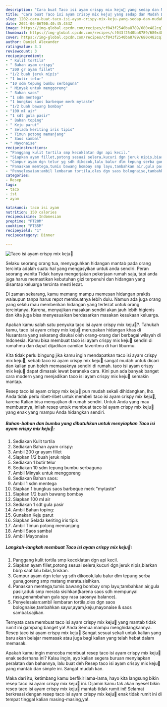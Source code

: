 ```yaml
---
description: "Cara buat Taco isi ayam crispy mix keju🌮 yang sedap dan Mudah Dibuat"
title: "Cara buat Taco isi ayam crispy mix keju🌮 yang sedap dan Mudah Dibuat"
slug: 1202-cara-buat-taco-isi-ayam-crispy-mix-keju-yang-sedap-dan-mudah-dibuat
date: 2021-06-06T00:40:45.453Z
image: https://img-global.cpcdn.com/recipes/cf043f2540ba8789/680x482cq70/taco-isi-ayam-crispy-mix-keju🌮-foto-resep-utama.jpg
thumbnail: https://img-global.cpcdn.com/recipes/cf043f2540ba8789/680x482cq70/taco-isi-ayam-crispy-mix-keju🌮-foto-resep-utama.jpg
cover: https://img-global.cpcdn.com/recipes/cf043f2540ba8789/680x482cq70/taco-isi-ayam-crispy-mix-keju🌮-foto-resep-utama.jpg
author: Daniel Alexander
ratingvalue: 3.1
reviewcount: 3
recipeingredient:
- " Kulit tortila"
- " Bahan ayam crispy"
- "200 gr ayam fillet"
- "1/2 buah jeruk nipis"
- "1 butir telur"
- "10 sdm tepung bumbu serbaguna"
- " Minyak untuk menggoreng"
- " Bahan saos"
- "1 sdm mentega"
- "1 bungkus saos barbeque merk mytaste"
- "1/2 buah bawang bombay"
- "100 ml air"
- "1 sdt gula pasir"
- " Bahan toping"
- " Keju parut"
- " Selada keriting iris tipis"
- " Timun potong memanjang"
- " Saos sambal"
- " Mayonaise"
recipeinstructions:
- "Panggang kulit tortila smp kecoklatan dgn api kecil."
- "Siapkan ayam fillet,potong sesuai selera,kucuri dgn jeruk nipis,biarkan bbrp saat lalu bilas,tiriskan."
- "Campur ayam dgn telur yg sdh dikocok,lalu balur dlm tepung serba guna,goreng smp matang merata.sisihkan."
- "Panaskan mentega,tumis bawang bombay smp layu,tambahkan air,gula pasir,aduk smp merata sisihkan(karena saos sdh mempunyai rasa,penambahan gula spy rasa saosnya balance)."
- "Penyelesaian:ambil lembaran tortila,oles dgn saos bolognaise,tambahkan sayur,ayam,keju,mayonaise &amp; saos sambal.sajikan."
categories:
- Resep
tags:
- taco
- isi
- ayam

katakunci: taco isi ayam 
nutrition: 150 calories
recipecuisine: Indonesian
preptime: "PT20M"
cooktime: "PT35M"
recipeyield: "1"
recipecategory: Dinner

---
```



![Taco isi ayam crispy mix keju🌮](https://img-global.cpcdn.com/recipes/cf043f2540ba8789/680x482cq70/taco-isi-ayam-crispy-mix-keju🌮-foto-resep-utama.jpg)

Selaku seorang orang tua, menyuguhkan hidangan mantab pada orang tercinta adalah suatu hal yang mengasyikan untuk anda sendiri. Peran seorang  wanita Tidak hanya mengerjakan pekerjaan rumah saja, tapi anda juga harus memastikan kebutuhan gizi terpenuhi dan hidangan yang disantap keluarga tercinta mesti lezat.

Di zaman  sekarang, kamu memang mampu memesan hidangan praktis walaupun tanpa harus repot membuatnya lebih dulu. Namun ada juga orang yang selalu mau memberikan hidangan yang terlezat untuk orang tercintanya. Karena, menyajikan masakan sendiri akan jauh lebih higienis dan kita juga bisa menyesuaikan berdasarkan masakan kesukaan keluarga. 



Apakah kamu salah satu penyuka taco isi ayam crispy mix keju🌮?. Tahukah kamu, taco isi ayam crispy mix keju🌮 merupakan hidangan khas di Nusantara yang sekarang disukai oleh orang-orang dari berbagai wilayah di Indonesia. Kamu bisa membuat taco isi ayam crispy mix keju🌮 sendiri di rumahmu dan dapat dijadikan camilan favoritmu di hari liburmu.

Kita tidak perlu bingung jika kamu ingin mendapatkan taco isi ayam crispy mix keju🌮, sebab taco isi ayam crispy mix keju🌮 sangat mudah untuk dicari dan kalian pun boleh memasaknya sendiri di rumah. taco isi ayam crispy mix keju🌮 dapat dimasak lewat beraneka cara. Kini pun ada banyak banget cara modern yang menjadikan taco isi ayam crispy mix keju🌮 semakin mantap.

Resep taco isi ayam crispy mix keju🌮 pun mudah sekali dihidangkan, lho. Anda tidak perlu ribet-ribet untuk membeli taco isi ayam crispy mix keju🌮, karena Kalian bisa menyajikan di rumah sendiri. Untuk Anda yang mau membuatnya, inilah resep untuk membuat taco isi ayam crispy mix keju🌮 yang enak yang mampu Anda hidangkan sendiri.

<!--inarticleads1-->

##### Bahan-bahan dan bumbu yang dibutuhkan untuk menyiapkan Taco isi ayam crispy mix keju🌮:

1. Sediakan  Kulit tortila
1. Sediakan  Bahan ayam crispy:
1. Ambil 200 gr ayam fillet
1. Siapkan 1/2 buah jeruk nipis
1. Sediakan 1 butir telur
1. Sediakan 10 sdm tepung bumbu serbaguna
1. Ambil  Minyak untuk menggoreng
1. Sediakan  Bahan saos:
1. Ambil 1 sdm mentega
1. Siapkan 1 bungkus saos barbeque merk &#34;mytaste&#34;
1. Siapkan 1/2 buah bawang bombay
1. Siapkan 100 ml air
1. Sediakan 1 sdt gula pasir
1. Ambil  Bahan toping:
1. Gunakan  Keju parut
1. Siapkan  Selada keriting iris tipis
1. Ambil  Timun potong memanjang
1. Ambil  Saos sambal
1. Ambil  Mayonaise




<!--inarticleads2-->

##### Langkah-langkah membuat Taco isi ayam crispy mix keju🌮:

1. Panggang kulit tortila smp kecoklatan dgn api kecil.
1. Siapkan ayam fillet,potong sesuai selera,kucuri dgn jeruk nipis,biarkan bbrp saat lalu bilas,tiriskan.
1. Campur ayam dgn telur yg sdh dikocok,lalu balur dlm tepung serba guna,goreng smp matang merata.sisihkan.
1. Panaskan mentega,tumis bawang bombay smp layu,tambahkan air,gula pasir,aduk smp merata sisihkan(karena saos sdh mempunyai rasa,penambahan gula spy rasa saosnya balance).
1. Penyelesaian:ambil lembaran tortila,oles dgn saos bolognaise,tambahkan sayur,ayam,keju,mayonaise &amp; saos sambal.sajikan.




Ternyata cara membuat taco isi ayam crispy mix keju🌮 yang mantab tidak rumit ini gampang banget ya! Anda Semua mampu menghidangkannya. Resep taco isi ayam crispy mix keju🌮 Sangat sesuai sekali untuk kalian yang baru akan belajar memasak atau juga bagi kalian yang telah hebat dalam memasak.

Apakah kamu ingin mencoba membuat resep taco isi ayam crispy mix keju🌮 enak sederhana ini? Kalau ingin, ayo kalian segera buruan menyiapkan peralatan dan bahannya, lalu buat deh Resep taco isi ayam crispy mix keju🌮 yang mantab dan simple ini. Sangat mudah kan. 

Maka dari itu, ketimbang kamu berfikir lama-lama, hayo kita langsung bikin resep taco isi ayam crispy mix keju🌮 ini. Dijamin kamu tak akan nyesel bikin resep taco isi ayam crispy mix keju🌮 mantab tidak rumit ini! Selamat berkreasi dengan resep taco isi ayam crispy mix keju🌮 enak tidak rumit ini di tempat tinggal kalian masing-masing,ya!.

